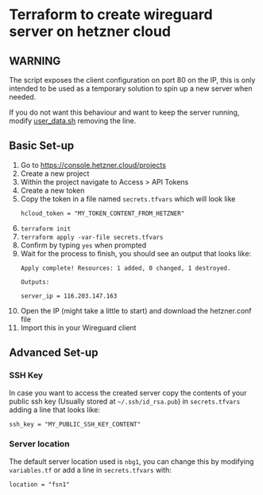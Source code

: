 # Terraform to create wireguard server on hetzner cloud

## WARNING

The script exposes the client configuration on port 80 on the IP, this is only intended to be used as a temporary solution to spin up a new server when needed.

If you do not want this behaviour and want to keep the server running, modify [user_data.sh](user_data.sh#L59) removing the line.

## Basic Set-up 

1. Go to https://console.hetzner.cloud/projects
2. Create a new project
3. Within the project navigate to Access > API Tokens
4. Create a new token
5. Copy the token in a file named `secrets.tfvars` which will look like
    ```
    hcloud_token = "MY_TOKEN_CONTENT_FROM_HETZNER"
    ```
6. `terraform init`
7. `terraform apply -var-file secrets.tfvars`
8. Confirm by typing `yes` when prompted
9. Wait for the process to finish, you should see an output that looks like:
    ```
    Apply complete! Resources: 1 added, 0 changed, 1 destroyed.

    Outputs:

    server_ip = 116.203.147.163
    ```
10. Open the IP (might take a little to start) and download the hetzner.conf file
11. Import this in your Wireguard client

## Advanced Set-up

### SSH Key

In case you want to access the created server copy the contents of your public ssh key (Usually stored at `~/.ssh/id_rsa.pub`) in `secrets.tfvars` adding a line that looks like:

```
ssh_key = "MY_PUBLIC_SSH_KEY_CONTENT"
```

### Server location

The default server location used is `nbg1`, you can change this by modifying `variables.tf` or add a line in `secrets.tfvars` with:

```
location = "fsn1"
```